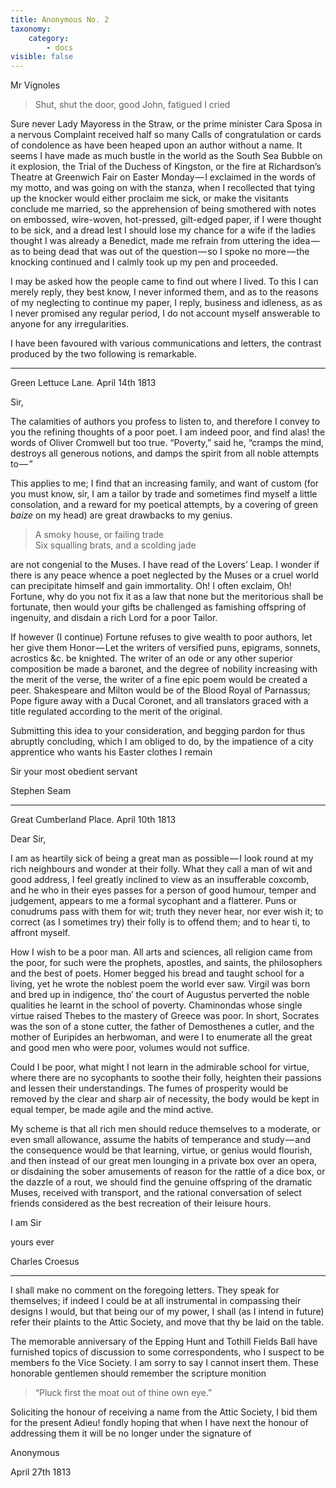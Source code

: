 ```yaml
---
title: Anonymous No. 2
taxonomy:
    category:
        - docs
visible: false
---
```


<div class="author">Mr Vignoles</div>

> Shut, shut the door, good John, fatigued I cried

Sure never Lady Mayoress in the Straw, or the prime minister Cara Sposa in a nervous Complaint received half so many Calls of congratulation or cards of condolence as have been heaped upon an author without a name. It seems I have made as much bustle in the world as the South Sea Bubble on it explosion, the Trial of the Duchess of Kingston, or the fire at Richardson’s Theatre at Greenwich Fair on Easter Monday — I exclaimed in the words of my motto, and was going on with the stanza, when I recollected that tying up the knocker would either proclaim me sick, or make the visitants conclude me married, so the apprehension of being smothered with notes on embossed, wire-woven, hot-pressed, gilt-edged paper, if I were thought to be sick, and a dread lest I should lose my chance for a wife if the ladies thought I was already a Benedict, made me refrain from uttering the idea — as to being dead that was out of the question — so I spoke no more — the knocking continued and I calmly took up my pen and proceeded.

I may be asked how the people came to find out where I lived. To this I can merely reply, they best know, I never informed them, and as to the reasons of my neglecting to continue my paper, I reply, business and idleness, as as I never promised any regular period, I do not account myself answerable to anyone for any irregularities.

I have been favoured with various communications and letters, the contrast produced by the two following is remarkable. 

---

Green Lettuce Lane. April 14th 1813

Sir,  

The calamities of authors you profess to listen to, and therefore I convey to you the refining thoughts of a poor poet. I am indeed poor, and find alas! the words of Oliver Cromwell but too true. “Poverty,” said he, “cramps the mind, destroys all generous notions, and damps the spirit from all noble attempts to — ”  

This applies to me; I find that an increasing family, and want of custom (for you must know, sir, I am a tailor by trade and sometimes find myself a little consolation, and a reward for my poetical attempts, by a covering of green *baize* on my head) are great drawbacks to my genius.  

> A smoky house, or failing trade  
> Six squalling brats, and a scolding jade  

are not congenial to the Muses. I have read of the Lovers’ Leap. I wonder if there is any peace whence a poet neglected by the Muses or a cruel world can precipitate himself and gain immortality. Oh! I often exclaim, Oh! Fortune, why do you not fix it as a law that none but the meritorious shall be fortunate, then would your gifts be challenged as famishing offspring of ingenuity, and disdain a rich Lord for a poor Tailor.  

If however (I continue) Fortune refuses to give wealth to poor authors, let her give them Honor — Let the writers of versified puns, epigrams, sonnets, acrostics &c. be knighted. The writer of an ode or any other superior composition be made a baronet, and the degree of nobility increasing with the merit of the verse, the writer of a fine epic poem would be created a peer. Shakespeare and Milton would be of the Blood Royal of Parnassus; Pope figure away with a Ducal Coronet, and all translators graced with a title regulated according to the merit of the original.  

Submitting this idea to your consideration, and begging pardon for thus abruptly concluding, which I am obliged to do, by the impatience of a city apprentice who wants his Easter clothes I remain  

Sir your most obedient servant  

Stephen Seam

---

Great Cumberland Place. April 10th 1813

Dear Sir,  

I am as heartily sick of being a great man as possible — I look round at my rich neighbours and wonder at their folly. What they call a man of wit and good address, I feel greatly inclined to view as an insufferable coxcomb, and he who in their eyes passes for a person of good humour, temper and judgement, appears to me a formal sycophant and a flatterer. Puns or conudrums pass with them for wit; truth they never hear, nor ever wish it; to correct (as I sometimes try) their folly is to offend them; and to hear ti, to affront myself.  

How I wish to be a poor man. All arts and sciences, all religion came from the poor, for such were the prophets, apostles, and saints, the philosophers and the best of poets. Homer begged his bread and taught school for a living, yet he wrote the noblest poem the world ever saw. Virgil was born and bred up in indigence, tho’ the court of Augustus perverted the noble qualities he learnt in the school of poverty. Chaminondas whose single virtue raised Thebes to the mastery of Greece was poor. In short, Socrates was the son of a stone cutter, the father of Demosthenes a cutler, and the mother of Euripides an herbwoman, and were I to enumerate all the great and good men who were poor, volumes would not suffice.  

Could I be poor, what might I not learn in the admirable school for virtue, where there are no sycophants to soothe their folly, heighten their passions and lessen their understandings. The fumes of prosperity would be removed by the clear and sharp air of necessity, the body would be kept in equal temper, be made agile and the mind active.  

My scheme is that all rich men should reduce themselves to a moderate, or even small allowance, assume the habits of temperance and study — and the consequence would be that learning, virtue, or genius would flourish, and then instead of our great men lounging in a private box over an opera, or disdaining the sober amusements of reason for the rattle of a dice box, or the dazzle of a rout, we should find the genuine offspring of the dramatic Muses, received with transport, and the rational conversation of select friends considered as the best recreation of their leisure hours.

I am Sir  

yours ever

Charles Croesus

---  

I shall make no comment on the foregoing letters. They speak for themselves; if indeed I could be at all instrumental in compassing their designs I would, but that being our of my power, I shall (as I intend in future) refer their plaints to the Attic Society, and move that thy be laid on the table.  

The memorable anniversary of the Epping Hunt and Tothill Fields Ball have furnished topics of discussion to some correspondents, who I suspect to be members fo the Vice Society. I am sorry to say I cannot insert them. These honorable gentlemen should remember the scripture monition  

> “Pluck first the moat out of thine own eye.”

Soliciting the honour of receiving a name from the Attic Society, I bid them for the present Adieu! fondly hoping that when I have next the honour of addressing them it will be no longer under the signature of  

Anonymous

April 27th 1813